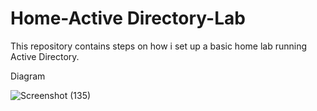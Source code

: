 # Home-Active Directory-Lab

This repository contains steps on how i set up a basic home lab running Active Directory.

Diagram

![Screenshot (135)](https://github.com/Kevin4Learning/Home-Active-Directory-Lab/assets/150920288/99d17591-0bf6-434a-8b26-52abbfaea665)


 
